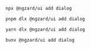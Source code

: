 ```bash tab="npm" copyButton
npx @ngzard/ui add dialog
```

```bash tab="pnpm"
pnpm dlx @ngzard/ui add dialog
```

```bash tab="yarn"
yarn dlx @ngzard/ui add dialog
```

```bash tab="bun"
bunx @ngzard/ui add dialog
```